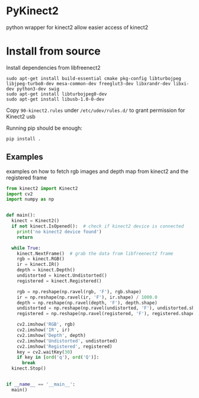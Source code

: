 PyKinect2
=========

python wrapper for kinect2 allow easier access of kinect2

# Install from source

Install dependencies from libfreenect2

```shell
sudo apt-get install build-essential cmake pkg-config libturbojpeg libjpeg-turbo8-dev mesa-common-dev freeglut3-dev libxrandr-dev libxi-dev python3-dev swig
sudo apt-get install libturbojpeg0-dev
sudo apt-get install libusb-1.0-0-dev
```

Copy `90-kinect2.rules` under `/etc/udev/rules.d/` to grant permission for Kinect2 usb


Running pip should be enough:
```shell
pip install .
```



## Examples

examples on how to fetch rgb images and depth map from kinect2 and the
registered frame

```python
from kinect2 import Kinect2
import cv2
import numpy as np


def main():
  kinect = Kinect2()
  if not kinect.IsOpened():  # check if kinect2 device is connected
    print('no kinect2 device found')
    return

  while True:
    kinect.NextFrame()  # grab the data from libfreenect2 frame
    rgb = kinect.RGB()
    ir = kinect.IR()
    depth = kinect.Depth()
    undistorted = kinect.Undistorted()
    registered = kinect.Registered()

    rgb = np.reshape(np.ravel(rgb, 'F'), rgb.shape)
    ir = np.reshape(np.ravel(ir, 'F'), ir.shape) / 1000.0
    depth = np.reshape(np.ravel(depth, 'F'), depth.shape)
    undistorted = np.reshape(np.ravel(undistorted, 'F'), undistorted.shape)
    registered = np.reshape(np.ravel(registered, 'F'), registered.shape)

    cv2.imshow('RGB', rgb)
    cv2.imshow('IR', ir)
    cv2.imshow('Depth', depth)
    cv2.imshow('Undistorted', undistorted)
    cv2.imshow('Registered', registered)
    key = cv2.waitKey(30)
    if key in [ord('q'), ord('Q')]:
      break
  kinect.Stop()


if __name__ == '__main__':
  main()
```
